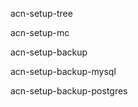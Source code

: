 acn-setup-tree

acn-setup-mc

acn-setup-backup

acn-setup-backup-mysql

acn-setup-backup-postgres



